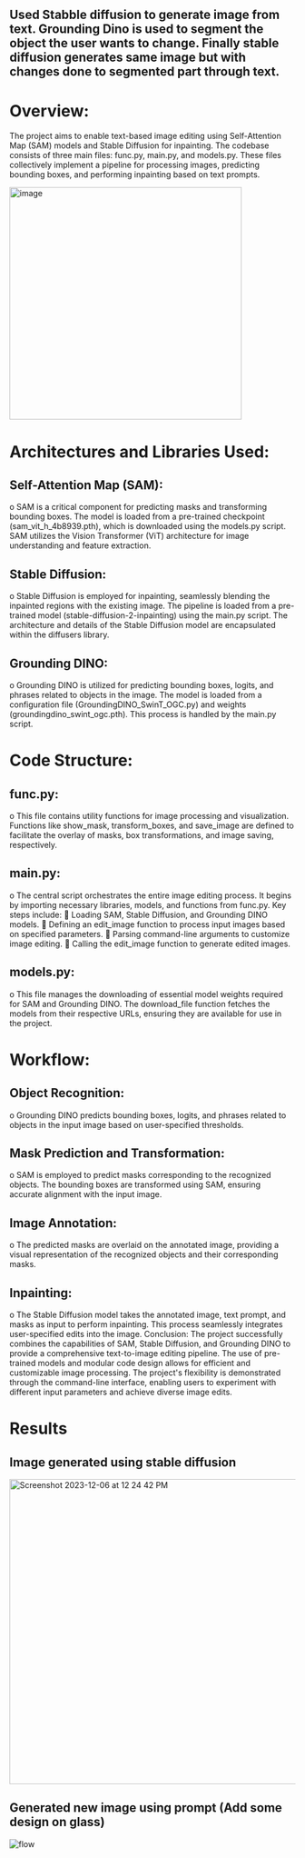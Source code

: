 ## Used Stabble diffusion to generate image from text. Grounding Dino is used to segment the object the user wants to change. Finally stable diffusion generates same image but with changes done to segmented part through text.

# Overview:
 The project aims to enable text-based image editing using Self-Attention Map (SAM) models and Stable Diffusion for inpainting. The codebase consists of three main files: func.py, main.py, and models.py. These files collectively implement a pipeline for processing images, predicting bounding boxes, and performing inpainting based on text prompts.

<img width="409" alt="image" src="https://github.com/farazamjad/Detect-Segment-Change/assets/81928514/3020c261-14d3-43a4-9b47-c283628a7bbb">
 
# Architectures and Libraries Used:

## Self-Attention Map (SAM):
o	SAM is a critical component for predicting masks and transforming bounding boxes. The model is loaded from a pre-trained checkpoint (sam_vit_h_4b8939.pth), which is downloaded using the models.py script. SAM utilizes the Vision Transformer (ViT) architecture for image understanding and feature extraction.
## Stable Diffusion:
o	Stable Diffusion is employed for inpainting, seamlessly blending the inpainted regions with the existing image. The pipeline is loaded from a pre-trained model (stable-diffusion-2-inpainting) using the main.py script. The architecture and details of the Stable Diffusion model are encapsulated within the diffusers library.
## Grounding DINO:
o	Grounding DINO is utilized for predicting bounding boxes, logits, and phrases related to objects in the image. The model is loaded from a configuration file (GroundingDINO_SwinT_OGC.py) and weights (groundingdino_swint_ogc.pth). This process is handled by the main.py script.

# Code Structure:
##	func.py:
o	This file contains utility functions for image processing and visualization. Functions like show_mask, transform_boxes, and save_image are defined to facilitate the overlay of masks, box transformations, and image saving, respectively.
##	main.py:
o	The central script orchestrates the entire image editing process. It begins by importing necessary libraries, models, and functions from func.py. Key steps include:
	Loading SAM, Stable Diffusion, and Grounding DINO models.
	Defining an edit_image function to process input images based on specified parameters.
	Parsing command-line arguments to customize image editing.
	Calling the edit_image function to generate edited images.
##	models.py:
o	This file manages the downloading of essential model weights required for SAM and Grounding DINO. The download_file function fetches the models from their respective URLs, ensuring they are available for use in the project.

# Workflow:

##	Object Recognition:
o	Grounding DINO predicts bounding boxes, logits, and phrases related to objects in the input image based on user-specified thresholds.

##	Mask Prediction and Transformation:
o	SAM is employed to predict masks corresponding to the recognized objects. The bounding boxes are transformed using SAM, ensuring accurate alignment with the input image.

##	Image Annotation:
o	The predicted masks are overlaid on the annotated image, providing a visual representation of the recognized objects and their corresponding masks.

##	Inpainting:
o	The Stable Diffusion model takes the annotated image, text prompt, and masks as input to perform inpainting. This process seamlessly integrates user-specified edits into the image.
Conclusion: The project successfully combines the capabilities of SAM, Stable Diffusion, and Grounding DINO to provide a comprehensive text-to-image editing pipeline. The use of pre-trained models and modular code design allows for efficient and customizable image processing. The project's flexibility is demonstrated through the command-line interface, enabling users to experiment with different input parameters and achieve diverse image edits.


# Results

## Image generated using stable diffusion

<img width="537" alt="Screenshot 2023-12-06 at 12 24 42 PM" src="https://github.com/farazamjad/Detect-Segment-Change/assets/81928514/c115f4c3-f4fc-46c4-a78d-837c336dd511">


## Generated new image using prompt (Add some design on glass)

![flow](https://github.com/farazamjad/Detect-Segment-Change/assets/81928514/a3d5daa7-8843-42c6-ba32-705cd7d3a73f)
